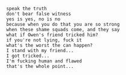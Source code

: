         speak the truth
        don't bear false witness
        yes is yes, no is no
        because when you do that you are so strong
        when these shame squads come, and they say
        what if Owen's friend tricked him?
        if you're not lying, fuck it
        what's the worst the can happen?
        I stand with my friend...
        I got tricked...
        I'm fucking human and flawed
        that's the whole point...
